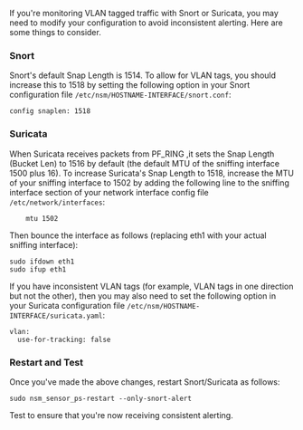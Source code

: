 If you're monitoring VLAN tagged traffic with Snort or Suricata, you may need to modify your configuration to avoid inconsistent alerting.  Here are some things to consider.

### Snort
Snort's default Snap Length is 1514.  To allow for VLAN tags, you should increase this to 1518 by setting the following option in your Snort configuration file `/etc/nsm/HOSTNAME-INTERFACE/snort.conf`:
```
config snaplen: 1518
```

### Suricata
When Suricata receives packets from PF_RING ,it sets the Snap Length (Bucket Len) to 1516 by default (the default MTU of the sniffing interface 1500 plus 16).  To increase Suricata's Snap Length to 1518, increase the MTU of your sniffing interface to 1502 by adding the following line to the sniffing interface section of your network interface config file `/etc/network/interfaces`:
```
    mtu 1502
```
Then bounce the interface as follows (replacing eth1 with your actual sniffing interface):
```
sudo ifdown eth1
sudo ifup eth1
```

If you have inconsistent VLAN tags (for example, VLAN tags in one direction but not the other), then you may also need to set the following option in your Suricata configuration file `/etc/nsm/HOSTNAME-INTERFACE/suricata.yaml`:
```
vlan:
  use-for-tracking: false
```

### Restart and Test
Once you've made the above changes, restart Snort/Suricata as follows:
```
sudo nsm_sensor_ps-restart --only-snort-alert
```
Test to ensure that you're now receiving consistent alerting.